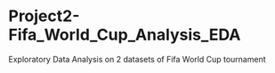 # Project2-Fifa_World_Cup_Analysis_EDA
Exploratory Data Analysis on 2 datasets of Fifa World Cup tournament
